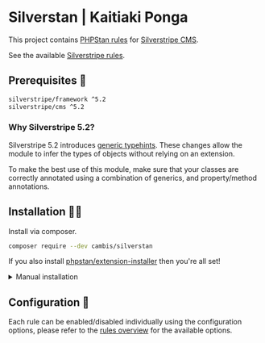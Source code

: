 # Silverstan | Kaitiaki Ponga

This project contains [PHPStan rules](hhttps://github.com/phpstan/phpstan) for [Silverstripe CMS](https://github.com/silverstripe).

See the available [Silverstripe rules](docs/rules_overview.md).

## Prerequisites 🦺

```sh
silverstripe/framework ^5.2
silverstripe/cms ^5.2
```

### Why Silverstripe 5.2?

Silverstripe 5.2 introduces [generic typehints](https://docs.silverstripe.org/en/5/changelogs/beta/5.2.0-beta1/#generics). These changes allow the module to infer the types of objects without relying on an extension.

To make the best use of this module, make sure that your classes are correctly annotated using a combination of generics, and property/method annotations.

## Installation 👷‍♀️

Install via composer.

```sh
composer require --dev cambis/silverstan
```

If you also install [phpstan/extension-installer](https://github.com/phpstan/extension-installer) then you're all set!

<details>
  <summary>Manual installation</summary>

If you don't want to use `phpstan/extension-installer`, include extension.neon in your project's PHPStan config:

```neon
includes:
    - vendor/cambis/silverstan/extension.neon
```

</details>

## Configuration 🚧

Each rule can be enabled/disabled individually using the configuration options, please refer to the [rules overview](docs/rules_overview.md) for the available options.
